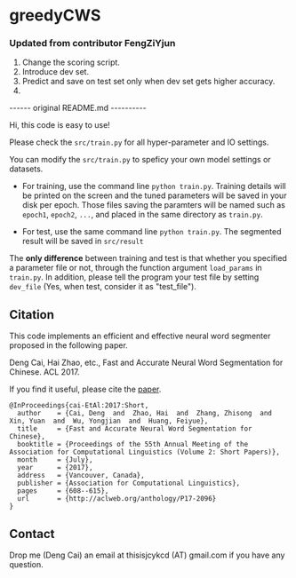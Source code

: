 # greedyCWS

### Updated from contributor FengZiYjun

1. Change the scoring script.
2. Introduce dev set.
3. Predict and save on test set only when dev set gets higher accuracy.
4. 


------ original README.md ----------

Hi, this code is easy to use!

Please check the `src/train.py` for all hyper-parameter and IO settings.

You can modify the `src/train.py` to speficy your own model settings or datasets.


- For training, use the command line `python train.py`. Training details will be printed on the screen and the tuned parameters will be saved in your disk per epoch. Those files saving the paramters will be named such as `epoch1`, `epoch2`, `...`, and placed in the same directory as `train.py`.

- For test, use the same command line `python train.py`. The segmented result will be saved in `src/result`

The **only difference** between training and test is that whether you specified a parameter file or not, through the function argument `load_params` in `train.py`. In addition, please tell the program your test file by setting `dev_file` (Yes, when test, consider it as "test_file").


## Citation
This code implements an efficient and effective neural word segmenter proposed in the following paper.

Deng Cai, Hai Zhao, etc., Fast and Accurate Neural Word Segmentation for Chinese. ACL 2017.

If you find it useful, please cite the [paper](http://aclweb.org/anthology/P17-2096).
```
@InProceedings{cai-EtAl:2017:Short,
  author    = {Cai, Deng  and  Zhao, Hai  and  Zhang, Zhisong  and  Xin, Yuan  and  Wu, Yongjian  and  Huang, Feiyue},
  title     = {Fast and Accurate Neural Word Segmentation for Chinese},
  booktitle = {Proceedings of the 55th Annual Meeting of the Association for Computational Linguistics (Volume 2: Short Papers)},
  month     = {July},
  year      = {2017},
  address   = {Vancouver, Canada},
  publisher = {Association for Computational Linguistics},
  pages     = {608--615},
  url       = {http://aclweb.org/anthology/P17-2096}
}
```

## Contact
Drop me (Deng Cai) an email at thisisjcykcd (AT) gmail.com if you have any question.


